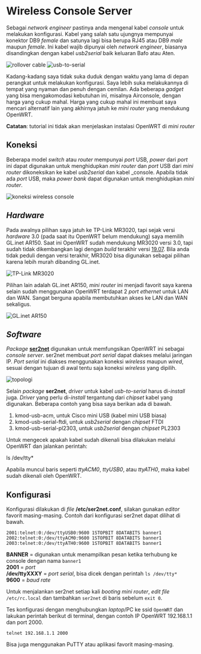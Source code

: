 # Wireless Console Server

Sebagai _network engineer_ pastinya anda mengenal kabel _console_ untuk melakukan konfigurasi. Kabel yang salah satu ujungnya mempunyai konektor DB9 _female_ dan satunya lagi bisa berupa RJ45 atau DB9 _male_ maupun _female_. Ini kabel wajib dipunyai oleh _network engineer_, biasanya disandingkan dengan kabel _usb2serial_ baik keluaran Bafo atau Aten.

![rollover cable](images/console.jpg)
![usb-to-serial](images/usb2serial.jpg)

Kadang-kadang saya tidak suka duduk dengan waktu yang lama di depan perangkat untuk melakukan konfigurasi. Saya lebih suka melakukannya di tempat yang nyaman dan penuh dengan cemilan. Ada beberapa _gadget_ yang bisa mengakomodasi kebutuhan ini, misalnya Airconsole, dengan harga yang cukup mahal. Harga yang cukup mahal ini membuat saya mencari alternatif lain yang akhirnya jatuh ke _mini router_ yang mendukung OpenWRT.

**Catatan**: tutorial ini tidak akan menjelaskan instalasi OpenWRT di _mini router_


## Koneksi

Beberapa model _switch_ atau _router_ mempunyai _port_ USB, _power_ dari _port_ ini dapat digunakan untuk menghidupkan _mini router_ dan _port_ USB dari _mini router_ dikoneksikan ke kabel _usb2serial_ dan kabel _console. Apabila tidak ada _port_ USB, maka _power bank_ dapat digunakan untuk menghidupkan _mini router_.

![koneksi wireless console](images/wireless_console.jpg)


## _Hardware_

Pada awalnya pilihan saya jatuh ke TP-Link MR3020, tapi sejak versi _hardware_ 3.0 (pada saat itu OpenWRT belum mendukung) saya memilih GL.inet AR150. Saat ini OpenWRT sudah mendukung MR3020 versi 3.0, tapi sudah tidak dikembangkan lagi dengan _build_ terakhir versi [19.07][1]. Bila anda tidak peduli dengan versi terakhir, MR3020 bisa digunakan sebagai pilihan karena lebih murah dibanding GL.inet.

![TP-Link MR3020](images/mr3020.jpg)

Pilihan lain adalah GL.inet AR150, _mini router_ ini menjadi favorit saya karena selain sudah menggunakan OpenWRT terdapat 2 _port ethernet_ untuk LAN dan WAN. Sangat berguna apabila membutuhkan akses ke LAN dan WAN sekaligus.

![GL.inet AR150](images/ar150.jpg)


## _Software_

_Package_ [**ser2net**][2] digunakan untuk memfungsikan OpenWRT ini sebagai _console server_. ser2net membuat _port serial_ dapat diakses melalui jaringan IP. _Port serial_ ini diakses menggunakan koneksi _wireless_ maupun _wired_, sesuai dengan tujuan di awal tentu saja koneksi _wireless_ yang dipilih.

![topologi](images/wireless_console.png)

Selain _package_ **ser2net**, _driver_ untuk kabel _usb-to-serial_ harus di-_install_ juga. _Driver_ yang perlu di-_install_ tergantung dari _chipset_ kabel yang digunakan. Beberapa contoh yang bisa saya berikan ada di bawah.
1. kmod-usb-acm, untuk Cisco mini USB (kabel mini USB biasa)
2. kmod-usb-serial-ftdi, untuk _usb2serial_ dengan _chipset_ FTDI
3. kmod-usb-serial-pl2303, untuk _usb2serial_ dengan _chipset_ PL2303

Untuk mengecek apakah kabel sudah dikenali bisa dilakukan melalui OpenWRT dan jalankan perintah:

ls /dev/tty*

Apabila muncul baris seperti _ttyACM0_, _ttyUSB0_, atau _ttyATH0_, maka kabel sudah dikenali oleh OpenWRT.


## Konfigurasi

Konfigurasi dilakukan di _file_ **/etc/ser2net.conf**, silakan gunakan _editor_ favorit masing-masing. Contoh dari konfigurasi ser2net dapat dilihat di bawah.

```BANNER:banner1:wireless console server port \p device \d \s \r\n
2001:telnet:0:/dev/ttyUSB0:9600 1STOPBIT 8DATABITS banner1
2002:telnet:0:/dev/ttyACM0:9600 1STOPBIT 8DATABITS banner1
2003:telnet:0:/dev/ttyATH0:9600 1STOPBIT 8DATABITS banner1
```

**BANNER** = digunakan untuk menampilkan pesan ketika terhubung ke console dengan nama `banner1`<br/>
**2001** = _port_<br/>
**/dev/ttyXXXY** = _port serial_, bisa dicek dengan perintah `ls /dev/tty*`<br/>
**9600** = _baud rate_<br/>

Untuk menjalankan ser2net setiap kali _booting mini router_, _edit file_ `/etc/rc.local` dan tambahkan `ser2net` di baris sebelum `exit 0`.

Tes konfigurasi dengan menghubungkan _laptop_/PC ke ssid `OpenWRT` dan lakukan perintah berikut di terminal, dengan contoh IP OpenWRT 192.168.1.1 dan port 2000.

`telnet 192.168.1.1 2000`

Bisa juga menggunakan PuTTY atau aplikasi favorit masing-masing.


[1]: https://openwrt.org/toh/tp-link/tl-mr3020
[2]: https://github.com/cminyard/ser2net
